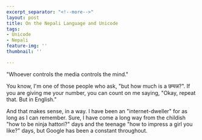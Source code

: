 ```yaml
---
excerpt_separator: "<!--more-->"
layout: post
title: On the Nepali Language and Unicode
tags:
- Unicode
- Nepali
feature-img: ''
thumbnail: ''

---
```

"Whoever controls the media controls the mind."

You know, I'm one of those people who ask, "but how much is a छप्पन्न?". If you are giving me your number, you can count on me saying, "Okay, repeat that. But in English."

And that makes sense, in a way. I have been an "internet-dweller" for as long as I can remember. Sure, I have come a long way from the childish "how to be ninja hattori?" days and the teenage "how to impress a girl you like?" days, but Google has been a constant throughout. 